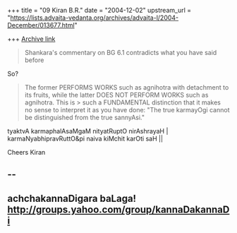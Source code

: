 +++
title = "09 Kiran B.R."
date = "2004-12-02"
upstream_url = "https://lists.advaita-vedanta.org/archives/advaita-l/2004-December/013677.html"

+++
[Archive link](https://lists.advaita-vedanta.org/archives/advaita-l/2004-December/013677.html)

> Shankara's commentary on BG 6.1 contradicts what you have said before

So?

> The former PERFORMS WORKS such as agnihotra with detachment to its 
> fruits, while the latter DOES NOT PERFORM WORKS such as agnihotra. This is > such a FUNDAMENTAL distinction that it makes no sense to interpret it as you
> have done: "The true karmayOgi cannot be distinguished from the true sannyAsi."

tyaktvA karmaphalAsaMgaM nityatRuptO nirAshrayaH |
karmaNyabhipravRuttO&pi naiva kiMchit karOti saH ||

Cheers
Kiran

-- 
-------------------------------------------------------------------
achchakannaDigara baLaga!
http://groups.yahoo.com/group/kannaDakannaDi
-------------------------------------------------------------------

